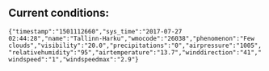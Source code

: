 ## Current conditions: 
 ``` {"timestamp":"1501112660","sys_time":"2017-07-27 02:44:28","name":"Tallinn-Harku","wmocode":"26038","phenomenon":"Few clouds","visibility":"20.0","precipitations":"0","airpressure":"1005","relativehumidity":"95","airtemperature":"13.7","winddirection":"41","windspeed":"1","windspeedmax":"2.9"} ```
